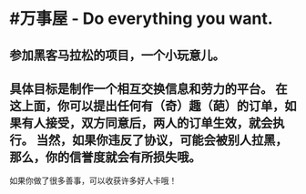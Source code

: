 #万事屋 - Do everything you want.
======

参加黑客马拉松的项目，一个小玩意儿。
---
具体目标是制作一个相互交换信息和劳力的平台。
在这上面，你可以提出任何有（奇）趣（葩）的订单，如果有人接受，双方同意后，两人的订单生效，就会执行。
当然，如果你违反了协议，可能会被别人拉黑，那么，你的信誉度就会有所损失哦。
---
如果你做了很多善事，可以收获许多好人卡哦！